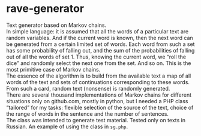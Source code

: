 # rave-generator
Text generator based on Markov chains.<br>
In simple language: it is assumed that all the words of a particular text are 
random variables. And if the current word is known, then the next word can be 
generated from a certain limited set of words. Each word from such a set has some 
probability of falling out, and the sum of the probabilities of falling out of 
all the words of set 1. Thus, knowing the current word, we “roll the dice” and 
randomly select the next one from the set. And so on. This is the most primitive 
case of Markov chains.<br>
The essence of the algorithm is to build from the available text a map of all words 
of the text and sets of continuations corresponding to these words. From such a 
card, random text (nonsense) is randomly generated.<br>
There are several thousand implementations of Markov chains for different situations 
only on github.com, mostly in python, but I needed a PHP class “tailored” for my 
tasks: flexible selection of the source of the text, choice of the range of words 
in the sentence and the number of sentences.<br>
The class was intended to generate test material. Tested only on texts in Russian.
An example of using the class in `sg.php`.
